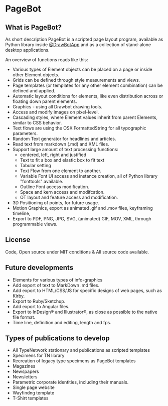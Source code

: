 # PageBot

## What is PageBot?

As short description PageBot is a scripted page layout program, available as Python library inside <a href="http:/drawbot.com">@DrawBotApp</a> and as a collection of stand-alone desktop applications.

An overview of functions reads like this:

<!--* Various types of elements that can be placed on a page.
* As pages are elements themselves, they can also be included in pages, e.g. as thumbnails.
* Cascading styles where values inherit from parent, similar to CSS behavior.
* Automatic layout conditions for elements.
* Content (such as text) flows from one textBox to another.
* Access to images on pixel-level.
* Page templates (or any other element combination)
* OSX FormattedString for text composition
* All positioning as 3D points, for future usage.
* Full access to parameters and outlines inside fonts
* Elements that show the content of (Variable) fonts.
* Time line to interpolate all values over a given path and period.
* Grids
* Random text generator
* All source code available.
* Open source under MIT conditions.
* All DrawBot functions accessable.
* Export to PDF, PNG, JPG, SVG, (animated) GIF, MOV, XML, through programmable views.
* Growing set of examples, templates and page elements with a specific task.-->

* Various types of Element objects can be placed on a page or inside other Element objects.
* Grids can be defined through style measurements and views.
* Page templates (or templates for any other element combination) can be defined and applied.
* Automatic layout conditions for elements, like even distribution across or floating down parent elements.
* Graphics - using all Drawbot drawing tools.
* Access and modify images on pixel-level.
* Cascading styles, where Element values inherit from parent Elements, similar to CSS behavior.   
* Text flows are using the OSX FormattedString for all typographic parameters.
* Random Text generator for headlines and articles.
* Read text from markdown (.md) and XML files.
* Support large amount of text processing functions:
   * centered, left, right and justified
   * Text to fit a box and elastic box to fit text
   * Tabular setting
   * Text Flow from one element to another. 
   * Variable Font UI access and instance creation, all of Python library "fonttools" available.
   * Outline Font access modification.
   * Space and kern access and modifcation.
   * OT layout and feature access and modification.
* 3D Positioning of points, for future usage.
* Motion Graphics, export as animated .gif and .mov files, keyframing timeline, 
* Export to PDF, PNG, JPG, SVG, (animated) GIF, MOV, XML, through programmable views.

## License
Code, Open source under MIT conditions & All source code available.

## Future developments

* Elements for various types of info-graphics
* Add export of text to MarkDown .md files.
* Add export to HTML/CSS/JS for specific designs of web pages, such as Kirby.
* Export to Ruby/Sketchup.
* Add export to Angular files.
* Export to InDesign® and Illustrator®, as close as possible to the native file format.
* Time line, definition and editing, length and fps.

## Types of publications to develop

* All TypeNetwork stationary and publications as scripted templates
* Specimens for TN library
* Recreation of legacy type specimens as PageBot templates
* Magazines
* Newspapers
* Newsletters
* Parametric corporate identities, including their manuals.
* Single page website
* Wayfindng template 
* T-Shirt templates
